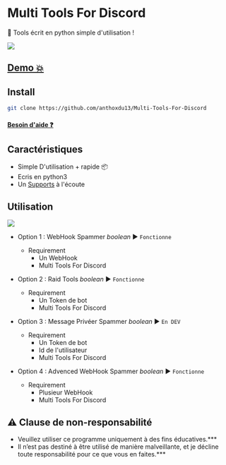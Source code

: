 # Multi Tools For Discord



👀 Tools écrit en python simple d'utilisation !

![](demo.gif)

## [Demo 💥]()

## Install

```bash
git clone https://github.com/anthoxdu13/Multi-Tools-For-Discord
```

#### [Besoin d'aide ❓](https://gist.github.com/anthoxdu13/2a05d3e15f6a7425a548a18ae40f8c3d)

## Caractéristiques

- Simple D'utilisation + rapide 📦
- Ecris en python3 
- Un [Supports](https://discord.gg/ExdpKGkmYM) à l'écoute

## Utilisation

![](https://user-images.githubusercontent.com/79569971/158010533-44ff133e-42ef-4ba1-b0eb-f6c81cc688ff.png)

- Option 1 : WebHook Spammer _boolean_ ▶︎ `Fonctionne`  
  - Requirement 
    - Un WebHook
    - Multi Tools For Discord

- Option 2 : Raid Tools _boolean_ ▶︎ `Fonctionne`  
  - Requirement 
      - Un Token de bot 
      - Multi Tools For Discord

- Option 3 : Message Privéer Spammer _boolean_ ▶︎ `En DEV`
  - Requirement 
      - Un Token de bot
      - Id de l'utilisateur
      - Multi Tools For Discord

- Option 4 : Advenced WebHook Spammer _boolean_ ▶︎ `Fonctionne`  
  - Requirement 
      - Plusieur WebHook
      - Multi Tools For Discord

## ⚠️ Clause de non-responsabilité

* Veuillez utiliser ce programme uniquement à des fins éducatives.***
* Il n’est pas destiné à être utilisé de manière malveillante, et je décline toute responsabilité pour ce que vous en faites.***

